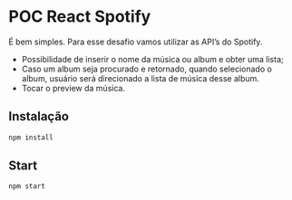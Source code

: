 # POC React Spotify

É bem simples. Para esse desafio vamos utilizar as API’s do Spotify.

* Possibilidade de inserir o nome da música ou album e obter uma lista;
* Caso um album seja procurado e retornado, quando selecionado o album, usuário será direcionado a lista de música desse album.
* Tocar o preview da música.

## Instalação

```bash
npm install
```

## Start

```bash
npm start
```
